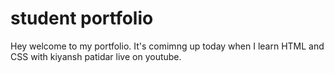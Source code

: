 # student portfolio

Hey welcome to my portfolio. It's comimng up today when I learn HTML and CSS with kiyansh patidar live on youtube. 
